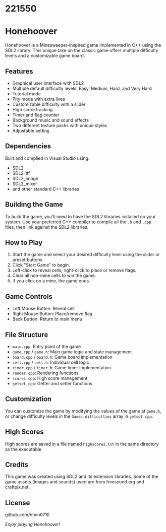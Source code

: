 # 221550

# Honehoover

Honehoover is a Minesweeper-inspired game implemented in C++ using the SDL2 library. 
This unique take on the classic game offers multiple difficulty levels and a customizable game board.


## Features

- Graphical user interface with SDL2
- Multiple default difficulty levels: Easy, Medium, Hard, and Very Hard
- Tutorial mode
- Pity mode with extra lives
- Customizable difficulty with a slider
- High score tracking
- Timer and flag counter
- Background music and sound effects
- Two different texture packs with unique styles
- Adjustable setting


## Dependencies

Built and complied in Visual Studio using:
- SDL2
- SDL2_ttf
- SDL2_image
- SDL2_mixer
- and other standard C++ libraries

## Building the Game

To build the game, you'll need to have the SDL2 libraries installed on your system. 
Use your preferred C++ compiler to compile all the `.h` and `.cpp` files, then link against the SDL2 libraries.


## How to Play

1. Start the game and select your desired difficulty level using the slider or preset buttons.
2. Click "Start Game" to begin.
3. Left-click to reveal cells, right-click to place or remove flags.
4. Clear all non-mine cells to win the game.
5. If you click on a mine, the game ends.


## Game Controls

- Left Mouse Button: Reveal cell
- Right Mouse Button: Place/remove flag
- Back Button: Return to main menu


## File Structure

- `main.cpp`: Entry point of the game
- `game.cpp` / `game.h`: Main game logic and state management
- `board.cpp` / `board.h`: Game board implementation
- `cell.cpp` / `cell.h`: Individual cell logic
- `timer.cpp` / `timer.h`: Game timer implementation
- `render.cpp`: Rendering functions
- `scores.cpp`: High score management
- `getset.cpp`: Getter and setter functions


## Customization

You can customize the game by modifying the values of the game at `game.h`,
or change difficulty levels in the `Game::difficulties` array in `getset.cpp`.


## High Scores

High scores are saved in a file named `highscores.txt` in the same directory as the executable.


## Credits

This game was created using SDL2 and its extension libraries. 
Some of the game assets (images and sounds) used are from freesound.org and craftpix.net.


## License

github.com/nhvn0710


*Enjoy playing Honehoover!*